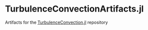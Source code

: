# TurbulenceConvectionArtifacts.jl
Artifacts for the [TurbulenceConvection.jl](https://github.com/CliMA/TurbulenceConvection.jl) repository
